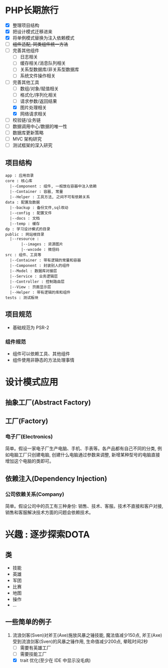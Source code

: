 # PHP长期旅行

- [x] 整理项目结构
- [x] 把设计模式迁移进来
- [x] 将单例模式替换为注入依赖模式
- [ ] ~~组件适配, 同类组件统一方法~~
- [ ] 完善其他组件
    - [ ] 日志相关
    - [ ] 缓存相关/消息队列相关
    - [ ] 关系型数据库/非关系型数据库
    - [ ] 系统文件操作相关
- [ ] 完善其他工具
    - [ ] 数组/对象/赋值相关
    - [ ] 格式化/序列化相关
    - [ ] 请求参数/返回结果
    - [x] 图片处理相关
    - [x] 网络请求相关
- [ ] 校验链/业务链
- [ ] 数据调用中心/数据的唯一性
- [ ] 数据库更新策略
- [ ] MVC 架构研究
- [ ] 测试框架的深入研究

## 项目结构

```
app : 应用目录
core : 核心库
  |--Component : 组件, 一般放在容器中注入依赖
  |--Container : 容器, 常量
  |--Helper : 工具方法, 之间不可有依赖关系
data : 配置及数据
  |--backup : 备份文件,sql改动
  |--config : 配置文件
  |--docs : 文档
  |--temp : 缓存
dp : 学习设计模式的目录
public : 网站根目录
  |--resource : 
       |--images : 资源图片
       |--wxcode : 微信码
src : 组件、工具等
  |--Container : 带有逻辑的常量和容器
  |--Component : 封装别人的组件
  |--Model : 数据库对接层
  |--Service : 业务逻辑层
  |--Controller : 控制路由层
  |--View : 页面显示层
  |--Helper : 带有逻辑的库和组件
tests : 测试板块
```

## 项目规范

- 基础规范为 PSR-2

### 组件规范

- 组件可以依赖工具、其他组件
- 组件使用非静态的方法处理事情

# 设计模式应用

## 抽象工厂(Abstract Factory)

## 工厂(Factory)

### 电子厂(Electronics)

简单。假设一家电子厂生产电脑、手机、手表等。各产品都有自己不同的分类, 例如电脑工厂只创建电脑, 创建什么电脑通过参数来调整, 新增某种型号的电脑直接增加这个电脑的类即可。

## 依赖注入(Dependency Injection)

### 公司依赖关系(Company)

简单。假设公司中的员工有三种身份: 销售、技术、客服。技术不直接和客户对接, 销售和客服解决技术方面的问题会依赖技术。

# 兴趣 : 逐步探索DOTA

## 类

- 技能
- 英雄
- 军团
- 比赛
- 地图
- 操作
- ...

## 一些简单的例子

1. 流浪剑客(Sven)对斧王(Axe)施放风暴之锤技能, 魔法值减少150点, 斧王(Axe)受到流浪剑客(Sven)的风暴之锤作用, 生命值减少200点, 晕眩时间2秒
    - [ ] 需要有英雄工厂
    - [ ] 需要技能工厂
    - [x] trait 优化(至少在 IDE 中显示没毛病)
